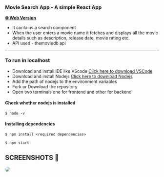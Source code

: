 ### Movie Search App - A simple React App

 **[🌐 Web Version ](https://moviedictionary.netlify.app "VISIT WEBSITE 🌐")**

- It contains a search component
- When the user enters a movie name it fetches and displays all the movie details such as description, release date, movie rating etc. 
- API used - themoviedb api

---

### To run in localhost

- Download and install IDE like VScode [Click here to download VSCode](https://code.visualstudio.com/download)
- Download and install Nodejs [Click here to download Nodejs](https://nodejs.org/en/download/)
- Add the path of nodejs to the environment variables
- Fork or Download the repository
- Open two terminals one for frontend and other for backend

#### Check whether nodejs is installed

`$ node -v`

#### Installing dependencies

`$ npm install <required dependencies>`

`$ npm start`

## SCREENSHOTS 📸

<img src="https://i.ibb.co/2SJynm8/thor.png"  style="border-radius: 15px">
